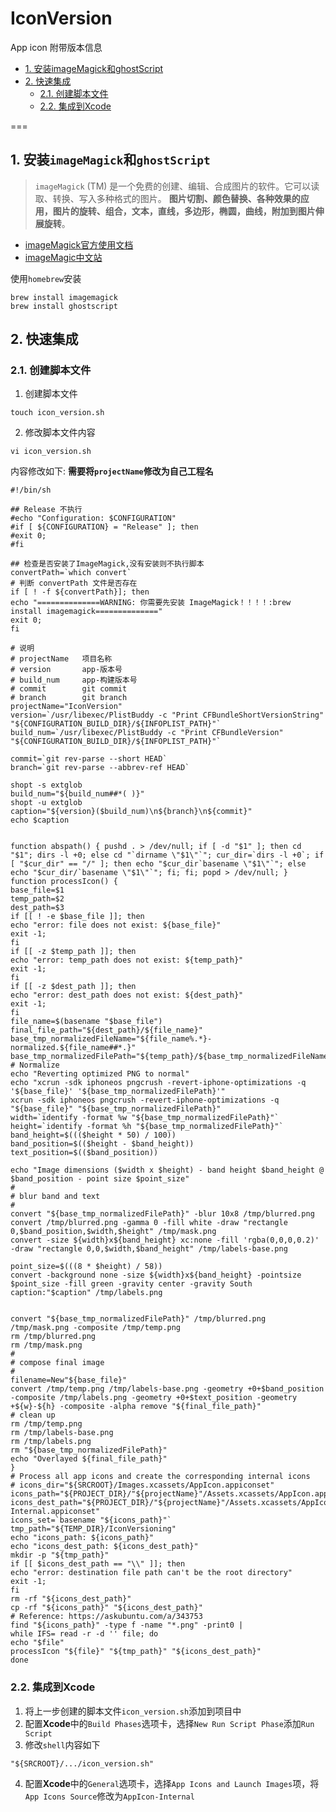 # IconVersion
App icon 附带版本信息

- [1. 安装imageMagick和ghostScript](#1)
- [2. 快速集成](#2)
	- [2.1. 创建脚本文件](#2.1)
	- [2.2. 集成到Xcode](#2.2)

===

## <a name="1"></a>1. 安装`imageMagick`和`ghostScript`

>`imageMagick` (TM) 是一个免费的创建、编辑、合成图片的软件。它可以读取、转换、写入多种格式的图片。
> **图片切割、颜色替换、各种效果的应用，图片的旋转、组合，文本，直线，多边形，椭圆，曲线，附加到图片伸展旋转**。

- [imageMagick官方使用文档](https://www.imagemagick.org/script/command-line-options.php)
- [imageMagic中文站](https://link.jianshu.com/?t=http://www.imagemagick.com.cn/)

使用`homebrew`安装
```
brew install imagemagick
brew install ghostscript
```

## <a name="2"></a>2. 快速集成

### <a name="2.1"></a>2.1. 创建脚本文件

1. 创建脚本文件

```
touch icon_version.sh
```

2. 修改脚本文件内容 

```
vi icon_version.sh
```
内容修改如下:
**需要将`projectName`修改为自己工程名**
```
#!/bin/sh

## Release 不执行
#echo "Configuration: $CONFIGURATION"
#if [ ${CONFIGURATION} = "Release" ]; then
#exit 0;
#fi

## 检查是否安装了ImageMagick,没有安装则不执行脚本
convertPath=`which convert`
# 判断 convertPath 文件是否存在
if [ ! -f ${convertPath}]; then
echo "==============WARNING: 你需要先安装 ImageMagick！！！！:brew install imagemagick=============="
exit 0;
fi

# 说明
# projectName   项目名称
# version       app-版本号
# build_num     app-构建版本号
# commit        git commit
# branch        git branch
projectName="IconVersion"
version=`/usr/libexec/PlistBuddy -c "Print CFBundleShortVersionString" "${CONFIGURATION_BUILD_DIR}/${INFOPLIST_PATH}"`
build_num=`/usr/libexec/PlistBuddy -c "Print CFBundleVersion" "${CONFIGURATION_BUILD_DIR}/${INFOPLIST_PATH}"`

commit=`git rev-parse --short HEAD`
branch=`git rev-parse --abbrev-ref HEAD`

shopt -s extglob
build_num="${build_num##*( )}"
shopt -u extglob
caption="${version}($build_num)\n${branch}\n${commit}"
echo $caption


function abspath() { pushd . > /dev/null; if [ -d "$1" ]; then cd "$1"; dirs -l +0; else cd "`dirname \"$1\"`"; cur_dir=`dirs -l +0`; if [ "$cur_dir" == "/" ]; then echo "$cur_dir`basename \"$1\"`"; else echo "$cur_dir/`basename \"$1\"`"; fi; fi; popd > /dev/null; }
function processIcon() {
base_file=$1
temp_path=$2
dest_path=$3
if [[ ! -e $base_file ]]; then
echo "error: file does not exist: ${base_file}"
exit -1;
fi
if [[ -z $temp_path ]]; then
echo "error: temp_path does not exist: ${temp_path}"
exit -1;
fi
if [[ -z $dest_path ]]; then
echo "error: dest_path does not exist: ${dest_path}"
exit -1;
fi
file_name=$(basename "$base_file")
final_file_path="${dest_path}/${file_name}"
base_tmp_normalizedFileName="${file_name%.*}-normalized.${file_name##*.}"
base_tmp_normalizedFilePath="${temp_path}/${base_tmp_normalizedFileName}"
# Normalize
echo "Reverting optimized PNG to normal"
echo "xcrun -sdk iphoneos pngcrush -revert-iphone-optimizations -q '${base_file}' '${base_tmp_normalizedFilePath}'"
xcrun -sdk iphoneos pngcrush -revert-iphone-optimizations -q "${base_file}" "${base_tmp_normalizedFilePath}"
width=`identify -format %w "${base_tmp_normalizedFilePath}"`
height=`identify -format %h "${base_tmp_normalizedFilePath}"`
band_height=$((($height * 50) / 100))
band_position=$(($height - $band_height))
text_position=$(($band_position))

echo "Image dimensions ($width x $height) - band height $band_height @ $band_position - point size $point_size"
#
# blur band and text
#
convert "${base_tmp_normalizedFilePath}" -blur 10x8 /tmp/blurred.png
convert /tmp/blurred.png -gamma 0 -fill white -draw "rectangle 0,$band_position,$width,$height" /tmp/mask.png
convert -size ${width}x${band_height} xc:none -fill 'rgba(0,0,0,0.2)' -draw "rectangle 0,0,$width,$band_height" /tmp/labels-base.png

point_size=$(((8 * $height) / 58))
convert -background none -size ${width}x${band_height} -pointsize $point_size -fill green -gravity center -gravity South caption:"$caption" /tmp/labels.png


convert "${base_tmp_normalizedFilePath}" /tmp/blurred.png /tmp/mask.png -composite /tmp/temp.png
rm /tmp/blurred.png
rm /tmp/mask.png
#
# compose final image
#
filename=New"${base_file}"
convert /tmp/temp.png /tmp/labels-base.png -geometry +0+$band_position -composite /tmp/labels.png -geometry +0+$text_position -geometry +${w}-${h} -composite -alpha remove "${final_file_path}"
# clean up
rm /tmp/temp.png
rm /tmp/labels-base.png
rm /tmp/labels.png
rm "${base_tmp_normalizedFilePath}"
echo "Overlayed ${final_file_path}"
}
# Process all app icons and create the corresponding internal icons
# icons_dir="${SRCROOT}/Images.xcassets/AppIcon.appiconset"
icons_path="${PROJECT_DIR}/"${projectName}"/Assets.xcassets/AppIcon.appiconset"
icons_dest_path="${PROJECT_DIR}/"${projectName}"/Assets.xcassets/AppIcon-Internal.appiconset"
icons_set=`basename "${icons_path}"`
tmp_path="${TEMP_DIR}/IconVersioning"
echo "icons_path: ${icons_path}"
echo "icons_dest_path: ${icons_dest_path}"
mkdir -p "${tmp_path}"
if [[ $icons_dest_path == "\\" ]]; then
echo "error: destination file path can't be the root directory"
exit -1;
fi
rm -rf "${icons_dest_path}"
cp -rf "${icons_path}" "${icons_dest_path}"
# Reference: https://askubuntu.com/a/343753
find "${icons_path}" -type f -name "*.png" -print0 |
while IFS= read -r -d '' file; do
echo "$file"
processIcon "${file}" "${tmp_path}" "${icons_dest_path}"
done
```

### <a name="2.2"></a>2.2. 集成到Xcode

1. 将上一步创建的脚本文件`icon_version.sh`添加到项目中
2. 配置**Xcode**中的`Build Phases`选项卡，选择`New Run Script Phase`添加`Run Script`
3. 修改`shell`内容如下
```
"${SRCROOT}/.../icon_version.sh"
```
4. 配置**Xcode**中的`General`选项卡，选择`App Icons and Launch Images`项，将`App Icons Source`修改为`AppIcon-Internal`

